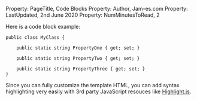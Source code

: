 Property: PageTitle, Code Blocks
Property: Author, Jam-es.com
Property: LastUpdated, 2nd June 2020
Property: NumMinutesToRead, 2

Here is a code block example:

```
public class MyClass {

    public static string PropertyOne { get; set; }

    public static string PropertyTwo { get; set; }

    public static string PropertyThree { get; set; }
}
```

Since you can fully customize the template HTML, you can add syntax highlighting very easily with 3rd party JavaScript resouces like [Highlight.js](https://highlightjs.org/).